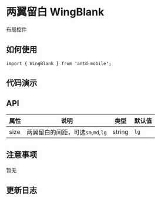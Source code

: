 # 两翼留白 WingBlank

布局控件


## 如何使用

```
import { WingBlank } from 'antd-mobile';

```

## 代码演示


## API



| 属性 | 说明 | 类型 | 默认值
| ----|-----|------|------
| size    | 两翼留白的间距，可选`sm`,`md`,`lg`  | string |  `lg`  |


## 注意事项

暂无

## 更新日志
